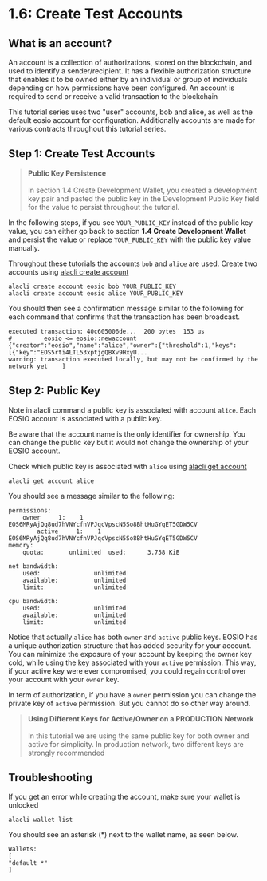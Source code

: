# 1.6: Create Test Accounts

## What is an account?

An account is a collection of authorizations, stored on the blockchain, and used to identify a sender/recipient. It has a flexible authorization structure that enables it to be owned either by an individual or group of individuals depending on how permissions have been configured. An account is required to send or receive a valid transaction to the blockchain

This tutorial series uses two "user" accounts, bob and alice, as well as the default eosio account for configuration. Additionally accounts are made for various contracts throughout this tutorial series.

## Step 1: Create Test Accounts

> **Public Key Persistence** <br> <br> In section 1.4 Create Development Wallet, you created a development key pair and pasted the public key in the Development Public Key field for the value to persist throughout the tutorial.

In the following steps, if you see `YOUR_PUBLIC_KEY` instead of the public key value, you can either go back to section **1.4 Create Development Wallet** and persist the value or replace `YOUR_PUBLIC_KEY` with the public key value manually.

Throughout these tutorials the accounts `bob` and `alice` are used. Create two accounts using [alacli create account]()

    alacli create account eosio bob YOUR_PUBLIC_KEY
    alacli create account eosio alice YOUR_PUBLIC_KEY

You should then see a confirmation message similar to the following for each command that confirms that the transaction has been broadcast.

    executed transaction: 40c605006de...  200 bytes  153 us
    #         eosio <= eosio::newaccount            {"creator":"eosio","name":"alice","owner":{"threshold":1,"keys":[{"key":"EOS5rti4LTL53xptjgQBXv9HxyU...
    warning: transaction executed locally, but may not be confirmed by the network yet    ]

## Step 2: Public Key

Note in alacli command a public key is associated with account `alice`. Each EOSIO account is associated with a public key.

Be aware that the account name is the only identifier for ownership. You can change the public key but it would not change the ownership of your EOSIO account.

Check which public key is associated with `alice` using [alacli get account]()

    alacli get account alice

You should see a message similar to the following:

    permissions:
        owner     1:    1 EOS6MRyAjQq8ud7hVNYcfnVPJqcVpscN5So8BhtHuGYqET5GDW5CV
            active     1:    1 EOS6MRyAjQq8ud7hVNYcfnVPJqcVpscN5So8BhtHuGYqET5GDW5CV
    memory:
        quota:       unlimited  used:      3.758 KiB

    net bandwidth:
        used:               unlimited
        available:          unlimited
        limit:              unlimited

    cpu bandwidth:
        used:               unlimited
        available:          unlimited
        limit:              unlimited

Notice that actually `alice` has both `owner` and `active` public keys. EOSIO has a unique authorization structure that has added security for your account. You can minimize the exposure of your account by keeping the owner key cold, while using the key associated with your `active` permission. This way, if your active key were ever compromised, you could regain control over your account with your `owner` key.

In term of authorization, if you have a `owner` permission you can change the private key of `active` permission. But you cannot do so other way around.

> **Using Different Keys for Active/Owner on a PRODUCTION Network** <br> <br> In this tutorial we are using the same public key for both owner and active for simplicity. In production network, two different keys are strongly recommended

## Troubleshooting

If you get an error while creating the account, make sure your wallet is unlocked

    alacli wallet list

You should see an asterisk (*) next to the wallet name, as seen below.

    Wallets:
    [
    "default *"
    ]